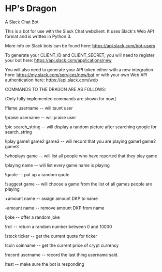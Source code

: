 # HP's Dragon
A Slack Chat Bot


This is a bot for use with the Slack Chat webclient. It uses Slack's Web API format and is written in Python 3.

More info on Slack bots can be found here: https://api.slack.com/bot-users

To generate your CLIENT_ID and CLIENT_SECRET, you will need to register your bot here: https://api.slack.com/applications/new

You will also need to generate your API token either with a new integration here: https://my.slack.com/services/new/bot or with your own Web API authentication here: https://api.slack.com/web


COMMANDS TO THE DRAGON ARE AS FOLLOWS:

(Only fully implemented commands are shown for now.)

 !flame username -- will taunt user
 
 !praise username -- will praise user
 
 !pic search_string -- will display a random picture after searching google for search_string
 
 !iplay game1 game2 game3 -- will record that you are playing game1 game2 game3
 
 !whoplays game -- will list all people who have reported that they play game
 
 !playing name -- will list every game name is playing
 
 !quote -- put up a random quote
 
 !suggest game -- will choose a game from the list of all games people are playing
 
 +amount name -- assign amount DKP to name
 
 -amount name -- remove amount DKP from name
 
 !joke -- offer a random joke
 
 !roll -- return a random number between 0 and 10000
 
 !stock ticker -- get the current quote for ticker
 
 !coin coinname -- get the current price of crypt currency <coin>
 
 !record username -- record the last thing username said.
 
 !test -- make sure the bot is responding
